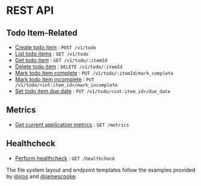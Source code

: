 # REST API

## Todo Item-Related

* [Create todo item](todo/post.md) : `POST /v1/todo`
* [List todo items](todo/get.md) : `GET /v1/todo`
* [Get todo item](todo/itemId/get.md) : `GET /v1/todo/:itemId`
* [Delete todo item](todo/itemId/delete.md) : `DELETE /v1/todo/:itemId`
* [Mark todo item complete](todo/itemId/mark_complete/put.md) : `PUT /v1/todo/:itemId/mark_complete`
* [Mark todo item incomplete](todo/itemId/mark_incomplete/put.md) : `PUT /v1/todo/<int:item_id>/mark_incomplete`
* [Set todo item due date](todo/itemId/due_date/put.md) : `PUT /v1/todo/<int:item_id>/due_date`

## Metrics

* [Get current application metrics](metrics/get.md) : `GET /metrics`

## Healthcheck

* [Perform healthcheck](healthcheck/get.md) : `GET /healthcheck`

The file system layout and endpoint templates follow the examples provided by [@iros](https://gist.github.com/iros/3426278) and [@jamescooke](https://github.com/jamescooke/restapidocs).

